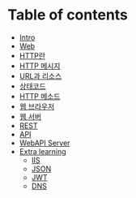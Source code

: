 # Table of contents

* [Intro](./README.md)
* [Web](./Web.md)
* [HTTP란](./http.md)
* [HTTP 메시지](./message.md)
* [URL과 리소스](./URL_Resource.md)
* [상태코드](./status_code.md)
* [HTTP 메소드](./method.md)
* [웹 브라우저](./webbrowser.md)
* [웹 서버](./webserver.md)
* [REST](./REST.md)
* [API](./API.md)
* [WebAPI Server](./WebAPI_server.md)
* [Extra learning](./etc/README.md)
    * [IIS](./etc/IIS.md)
    * [JSON](./etc/JSON.md)
    * [JWT](./etc/JTW.md)
    * [DNS](./etc/DNS.md)
<!-- * [(제작중)Socket Server]() -->
<!-- * [(제작중)웹서버 vs 소켓서버]() -->